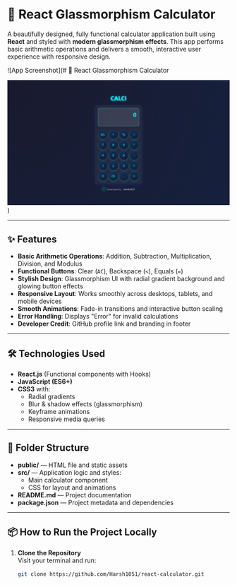 # 🧮 React Glassmorphism Calculator

A beautifully designed, fully functional calculator application built using **React** and styled with **modern glassmorphism effects**. This app performs basic arithmetic operations and delivers a smooth, interactive user experience with responsive design.

![App Screenshot](# 🧮 React Glassmorphism Calculator

![App Screenshot](output.png)
)



---

## ✨ Features

- **Basic Arithmetic Operations**: Addition, Subtraction, Multiplication, Division, and Modulus
- **Functional Buttons**: Clear (`AC`), Backspace (`<`), Equals (`=`)
- **Stylish Design**: Glassmorphism UI with radial gradient background and glowing button effects
- **Responsive Layout**: Works smoothly across desktops, tablets, and mobile devices
- **Smooth Animations**: Fade-in transitions and interactive button scaling
- **Error Handling**: Displays "Error" for invalid calculations
- **Developer Credit**: GitHub profile link and branding in footer

---

## 🛠️ Technologies Used

- **React.js** (Functional components with Hooks)
- **JavaScript (ES6+)**
- **CSS3** with:
  - Radial gradients
  - Blur & shadow effects (glassmorphism)
  - Keyframe animations
  - Responsive media queries

---

## 📁 Folder Structure

- **public/** — HTML file and static assets
- **src/** — Application logic and styles:
  - Main calculator component
  - CSS for layout and animations
- **README.md** — Project documentation
- **package.json** — Project metadata and dependencies

---

## 📦 How to Run the Project Locally

1. **Clone the Repository**  
   Visit your terminal and run:

   ```bash
   git clone https://github.com/Harsh1051/react-calculator.git
